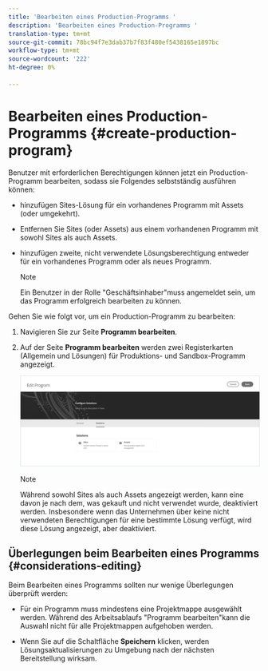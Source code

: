```yaml
---
title: 'Bearbeiten eines Production-Programms '
description: 'Bearbeiten eines Production-Programms '
translation-type: tm+mt
source-git-commit: 78bc94f7e3dab37b7f83f480ef5438165e1897bc
workflow-type: tm+mt
source-wordcount: '222'
ht-degree: 0%

---
```



# Bearbeiten eines Production-Programms {#create-production-program}

Benutzer mit erforderlichen Berechtigungen können jetzt ein Production-Programm bearbeiten, sodass sie Folgendes selbstständig ausführen können:

* hinzufügen Sites-Lösung für ein vorhandenes Programm mit Assets (oder umgekehrt).
* Entfernen Sie Sites (oder Assets) aus einem vorhandenen Programm mit sowohl Sites als auch Assets.
* hinzufügen zweite, nicht verwendete Lösungsberechtigung entweder für ein vorhandenes Programm oder als neues Programm.

   >[!NOTE]
   >Ein Benutzer in der Rolle &quot;Geschäftsinhaber&quot;muss angemeldet sein, um das Programm erfolgreich bearbeiten zu können.

Gehen Sie wie folgt vor, um ein Production-Programm zu bearbeiten:

1. Navigieren Sie zur Seite **Programm bearbeiten**.

1. Auf der Seite **Programm bearbeiten** werden zwei Registerkarten (Allgemein und Lösungen) für Produktions- und Sandbox-Programm angezeigt.

   ![](assets/edit-program.png)

   >[!NOTE]
   >Während sowohl Sites als auch Assets angezeigt werden, kann eine davon je nach dem, was gekauft und nicht verwendet wurde, deaktiviert werden. Insbesondere wenn das Unternehmen über keine nicht verwendeten Berechtigungen für eine bestimmte Lösung verfügt, wird diese Lösung angezeigt, aber deaktiviert.

## Überlegungen beim Bearbeiten eines Programms {#considerations-editing}

Beim Bearbeiten eines Programms sollten nur wenige Überlegungen überprüft werden:

* Für ein Programm muss mindestens eine Projektmappe ausgewählt werden. Während des Arbeitsablaufs &quot;Programm bearbeiten&quot;kann die Auswahl nicht für alle Projektmappen aufgehoben werden.

* Wenn Sie auf die Schaltfläche **Speichern** klicken, werden Lösungsaktualisierungen zu Umgebung nach der nächsten Bereitstellung wirksam.